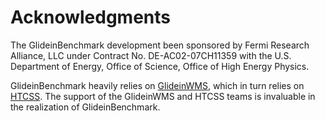 <!--
SPDX-FileCopyrightText: 2023 Fermi Research Alliance, LLC
SPDX-License-Identifier: Apache-2.0
-->

# Acknowledgments

The GlideinBenchmark development been sponsored
by Fermi Research Alliance, LLC under Contract No. DE-AC02-07CH11359 with the
U.S. Department of Energy, Office of Science, Office of High Energy Physics.

GlideinBenchmark heavily relies on [GlideinWMS](https://glideinwms.fnal.gov/), which in turn relies on
[HTCSS](https://htcondor.org/).
The support of the GlideinWMS and HTCSS teams is invaluable in the realization of GlideinBenchmark.

